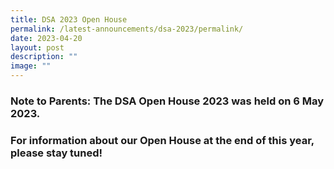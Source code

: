 ```yaml
---
title: DSA 2023 Open House
permalink: /latest-announcements/dsa-2023/permalink/
date: 2023-04-20
layout: post
description: ""
image: ""
---
```

### Note to Parents: The DSA Open House 2023 was held on 6 May 2023. 

### For information about our Open House at the end of this year, please stay tuned!

